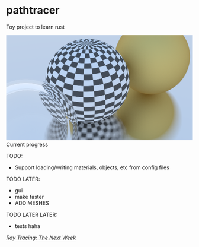 
# pathtracer

Toy project to learn rust

![cool render](day3.png)
Current progress

TODO: 
- Support loading/writing materials, objects, etc from config files


TODO LATER: 
- gui
- make faster
- ADD MESHES

TODO LATER LATER:
- tests haha


[_Ray Tracing: The Next Week_](https://raytracing.github.io/books/RayTracingTheNextWeek.html)
